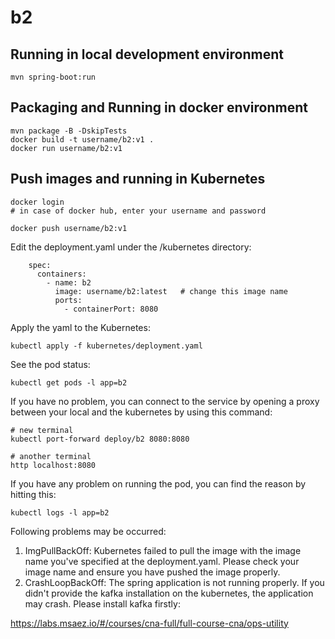 # b2

## Running in local development environment

```
mvn spring-boot:run
```

## Packaging and Running in docker environment

```
mvn package -B -DskipTests
docker build -t username/b2:v1 .
docker run username/b2:v1
```

## Push images and running in Kubernetes

```
docker login 
# in case of docker hub, enter your username and password

docker push username/b2:v1
```

Edit the deployment.yaml under the /kubernetes directory:
```
    spec:
      containers:
        - name: b2
          image: username/b2:latest   # change this image name
          ports:
            - containerPort: 8080

```

Apply the yaml to the Kubernetes:
```
kubectl apply -f kubernetes/deployment.yaml
```

See the pod status:
```
kubectl get pods -l app=b2
```

If you have no problem, you can connect to the service by opening a proxy between your local and the kubernetes by using this command:
```
# new terminal
kubectl port-forward deploy/b2 8080:8080

# another terminal
http localhost:8080
```

If you have any problem on running the pod, you can find the reason by hitting this:
```
kubectl logs -l app=b2
```

Following problems may be occurred:

1. ImgPullBackOff:  Kubernetes failed to pull the image with the image name you've specified at the deployment.yaml. Please check your image name and ensure you have pushed the image properly.
1. CrashLoopBackOff: The spring application is not running properly. If you didn't provide the kafka installation on the kubernetes, the application may crash. Please install kafka firstly:

https://labs.msaez.io/#/courses/cna-full/full-course-cna/ops-utility

